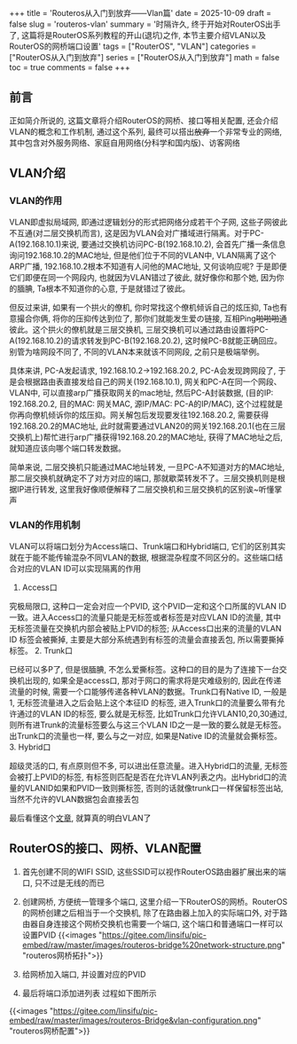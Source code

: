 +++
title = 'Routeros从入门到放弃——Vlan篇'
date = 2025-10-09
draft = false
slug = 'routeros-vlan'
summary = '时隔许久, 终于开始对RouterOS出手了, 这篇将是RouterOS系列教程的开山(退坑)之作, 本节主要介绍VLAN以及RouterOS的网桥端口设置'
tags = ["RouterOS", "VLAN"]
categories = ["RouterOS从入门到放弃"]
series = ["RouterOS从入门到放弃"]
math = false
toc = true
comments = false
+++
## 前言
正如简介所说的, 这篇文章将介绍RouterOS的网桥、接口等相关配置, 还会介绍VLAN的概念和工作机制, 通过这个系列, 最终可以搭出~~放弃~~一个非常专业的网络, 其中包含对外服务网络、家庭自用网络(分科学和国内版)、访客网络
## VLAN介绍
### VLAN的作用
VLAN即虚拟局域网, 即通过逻辑划分的形式把网络分成若干个子网, 这些子网彼此不互通(对二层交换机而言), 这是因为VLAN会对广播域进行隔离。对于PC-A(192.168.10.1)来说, 要通过交换机访问PC-B(192.168.10.2), 会首先广播一条信息询问192.168.10.2的MAC地址, 但是他们位于不同的VLAN中, VLAN隔离了这个ARP广播, 192.168.10.2根本不知道有人问他的MAC地址, 又何谈响应呢? 于是即便它们即便在同一个网段内, 也就因为VLAN错过了彼此, 就好像你和那个她, 因为你的腼腆, Ta根本不知道你的心意, 于是就错过了彼此。

但反过来讲, 如果有一个拱火的僚机, 你时常找这个僚机倾诉自己的炫压抑, Ta也有意撮合你俩, 将你的压抑传达到位了, 那你们就能发生爱の链接, 互相Ping~~啪啪啪~~通彼此。这个拱火的僚机就是三层交换机, 三层交换机可以通过路由设置将PC-A(192.168.10.2)的请求转发到PC-B(192.168.20.2), 这时候PC-B就能正确回应。别管为啥网段不同了, 不同的VLAN本来就该不同网段, 之前只是极端举例。

具体来讲, PC-A发起请求, 192.168.10.2->192.168.20.2, PC-A会发现跨网段了, 于是会根据路由表直接发给自己的网关(192.168.10.1), 网关和PC-A在同一个网段、VLAN中, 可以直接arp广播获取网关的mac地址, 然后PC-A封装数据, (目的IP: 192.168.20.2, 目的MAC: 网关MAC, 源IP/MAC: PC-A的IP/MAC), 这个过程就是你再向僚机倾诉你的炫压抑。网关解包后发现要发往192.168.20.2, 需要获得192.168.20.2的MAC地址, 此时就需要通过VLAN20的网关192.168.20.1(也在三层交换机上)帮忙进行arp广播获得192.168.20.2的MAC地址, 获得了MAC地址之后, 就知道应该向哪个端口转发数据。

简单来说, 二层交换机只能通过MAC地址转发, 一旦PC-A不知道对方的MAC地址, 那二层交换机就确定不了对方对应的端口, 那就歇菜转发不了。三层交换机则是根据IP进行转发, 这里我好像顺便解释了二层交换机和三层交换机的区别诶~听懂掌声

### VLAN的作用机制
VLAN可以将端口划分为Access端口、Trunk端口和Hybrid端口, 它们的区别其实就在于能不能传输混杂不同VLAN的数据, 根据混杂程度不同区分的。这些端口结合对应的VLAN ID可以实现隔离的作用
1. Access口

究极局限口, 这种口一定会对应一个PVID, 这个PVID一定和这个口所属的VLAN ID一致。进入Access口的流量只能是无标签或者标签是对应VLAN ID的流量, 其中无标签流量在交换机内部会被贴上PVID的标签; 从Access口出来的流量的VLAN ID 标签会被撕掉, 主要是大部分系统遇到有标签的流量会直接丢包, 所以需要撕掉标签。
2. Trunk口

已经可以多P了, 但是很腼腆, 不怎么爱撕标签。这种口的目的是为了连接下一台交换机出现的, 如果全是access口, 那对于网口的需求将是灾难级别的, 因此在传递流量的时候, 需要一个口能够传递各种VLAN的数据。Trunk口有Native ID, 一般是1, 无标签流量进入之后会贴上这个本征ID 的标签, 进入Trunk口的流量要么带有允许通过的VLAN ID的标签, 要么就是无标签, 比如Trunk口允许VLAN10,20,30通过, 则所有进Trunk的流量标签要么与这三个VLAN ID之一是一致的要么就是无标签。出Trunk口的流量也一样, 要么与之一对应, 如果是Native ID的流量就会撕标签。
3. Hybrid口

超级灵活的口, 有点原则但不多, 可以进出任意流量。进入Hybrid口的流量, 无标签会被打上PVID的标签, 有标签则匹配是否在允许VLAN列表之内。出Hybrid口的流量的VLANID如果和PVID一致则撕标签, 否则的话就像trunk口一样保留标签出站, 当然不允许的VLAN数据包会直接丢包

最后看懂这个[文章](https://www.ros9.com/index.php/1135.html), 就算真的明白VLAN了

## RouterOS的接口、网桥、VLAN配置
1. 首先创建不同的WIFI SSID, 这些SSID可以视作RouterOS路由器扩展出来的端口, 只不过是无线的而已
2. 创建网桥, 方便统一管理多个端口, 这里介绍一下RouterOS的网桥。RouterOS的网桥创建之后相当于一个交换机, 除了在路由器上加入的实际端口外, 对于路由器自身连接这个网桥交换机也需要一个端口, 这个端口和普通端口一样可以设置PVID
{{<images "https://gitee.com/linsifu/pic-embed/raw/master/images/routeros-bridge%20network-structure.png" "routeros网桥拓扑">}}

3. 给网桥加入端口, 并设置对应的PVID
4. 最后将端口添加进列表
过程如下图所示

{{<images "https://gitee.com/linsifu/pic-embed/raw/master/images/routeros-Bridge&vlan-configuration.png" "routeros网桥配置">}}